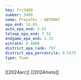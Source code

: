 ```yaml
---
key: frc3480
number: 3480
name: PrepaTec - ABTOMAT
epa_end: 14.65
auto_epa_end: 5.81
teleop_epa_end: 7.52
endgame_epa_end: 1.33
winrate: 0.4808
district_epa_rank: 797
district_epa_percentile: 0.5575
type: Team
---
```

[[2024arc]]
[[2024mxto]]
